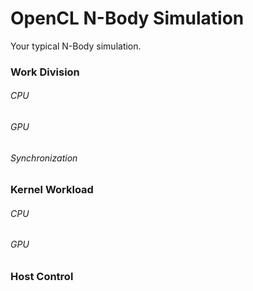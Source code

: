 # OpenCL N-Body Simulation
Your typical N-Body simulation.

### Work Division
###### CPU
###### GPU
###### Synchronization

### Kernel Workload
###### CPU
###### GPU

### Host Control
